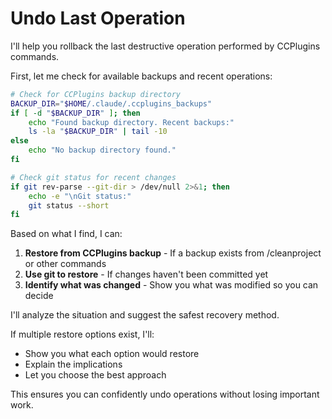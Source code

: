 # Undo Last Operation

I'll help you rollback the last destructive operation performed by CCPlugins commands.

First, let me check for available backups and recent operations:

```bash
# Check for CCPlugins backup directory
BACKUP_DIR="$HOME/.claude/.ccplugins_backups"
if [ -d "$BACKUP_DIR" ]; then
    echo "Found backup directory. Recent backups:"
    ls -la "$BACKUP_DIR" | tail -10
else
    echo "No backup directory found."
fi

# Check git status for recent changes
if git rev-parse --git-dir > /dev/null 2>&1; then
    echo -e "\nGit status:"
    git status --short
fi
```

Based on what I find, I can:

1. **Restore from CCPlugins backup** - If a backup exists from /cleanproject or other commands
2. **Use git to restore** - If changes haven't been committed yet
3. **Identify what was changed** - Show you what was modified so you can decide

I'll analyze the situation and suggest the safest recovery method.

If multiple restore options exist, I'll:

- Show you what each option would restore
- Explain the implications
- Let you choose the best approach

This ensures you can confidently undo operations without losing important work.
